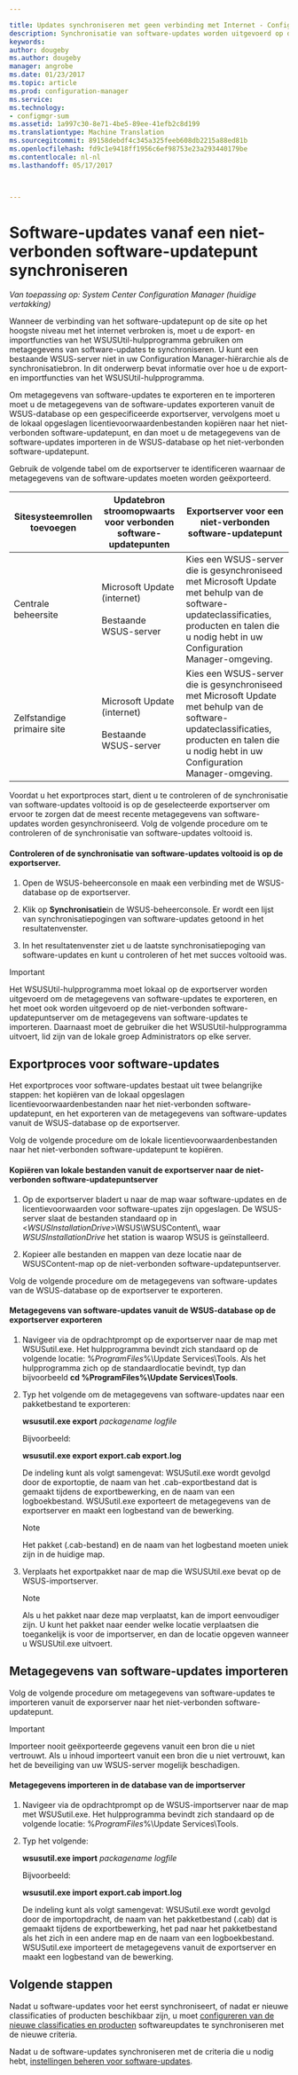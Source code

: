 ```yaml
---

title: Updates synchroniseren met geen verbinding met Internet - Configuration Manager | Microsoft-documenten
description: Synchronisatie van software-updates worden uitgevoerd op de site op het hoogste software-updatepunt dat niet is verbonden met het Internet.
keywords: 
author: dougeby
ms.author: dougeby
manager: angrobe
ms.date: 01/23/2017
ms.topic: article
ms.prod: configuration-manager
ms.service: 
ms.technology:
- configmgr-sum
ms.assetid: 1a997c30-8e71-4be5-89ee-41efb2c8d199
ms.translationtype: Machine Translation
ms.sourcegitcommit: 89158debdf4c345a325feeb608db2215a88ed81b
ms.openlocfilehash: fd9c1e9418ff1956c6ef98753e23a293440179be
ms.contentlocale: nl-nl
ms.lasthandoff: 05/17/2017



---
```


# <a name="synchronize-software-updates-from-a-disconnected-software-update-point"></a>Software-updates vanaf een niet-verbonden software-updatepunt synchroniseren  

*Van toepassing op: System Center Configuration Manager (huidige vertakking)*

 Wanneer de verbinding van het software-updatepunt op de site op het hoogste niveau met het internet verbroken is, moet u de export- en importfuncties van het WSUSUtil-hulpprogramma gebruiken om metagegevens van software-updates te synchroniseren. U kunt een bestaande WSUS-server niet in uw Configuration Manager-hiërarchie als de synchronisatiebron. In dit onderwerp bevat informatie over hoe u de export- en importfuncties van het WSUSUtil-hulpprogramma.  

 Om metagegevens van software-updates te exporteren en te importeren moet u de metagegevens van de software-updates exporteren vanuit de WSUS-database op een gespecificeerde exportserver, vervolgens moet u de lokaal opgeslagen licentievoorwaardenbestanden kopiëren naar het niet-verbonden software-updatepunt, en dan moet u de metagegevens van de software-updates importeren in de WSUS-database op het niet-verbonden software-updatepunt.  

 Gebruik de volgende tabel om de exportserver te identificeren waarnaar de metagegevens van de software-updates moeten worden geëxporteerd.  

|Sitesysteemrollen toevoegen|Updatebron stroomopwaarts voor verbonden software-updatepunten|Exportserver voor een niet-verbonden software-updatepunt|  
|---------------------------|-----------------------------------------------------------------|------------------------------------------------------------|  
|Centrale beheersite|Microsoft Update (internet)<br /><br /> Bestaande WSUS-server|Kies een WSUS-server die is gesynchroniseed met Microsoft Update met behulp van de software-updateclassificaties, producten en talen die u nodig hebt in uw Configuration Manager-omgeving.|  
|Zelfstandige primaire site|Microsoft Update (internet)<br /><br /> Bestaande WSUS-server|Kies een WSUS-server die is gesynchroniseed met Microsoft Update met behulp van de software-updateclassificaties, producten en talen die u nodig hebt in uw Configuration Manager-omgeving.|  

 Voordat u het exportproces start, dient u te controleren of de synchronisatie van software-updates voltooid is op de geselecteerde exportserver om ervoor te zorgen dat de meest recente metagegevens van software-updates worden gesynchroniseerd. Volg de volgende procedure om te controleren of de synchronisatie van software-updates voltooid is.  

#### <a name="to-verify-that-software-updates-synchronization-has-completed-successfully-on-the-export-server"></a>Controleren of de synchronisatie van software-updates voltooid is op de exportserver.  

1.  Open de WSUS-beheerconsole en maak een verbinding met de WSUS-database op de exportserver.  

2.  Klik op **Synchronisatie**in de WSUS-beheerconsole. Er wordt een lijst van synchronisatiepogingen van software-updates getoond in het resultatenvenster.  

3.  In het resultatenvenster ziet u de laatste synchronisatiepoging van software-updates en kunt u controleren of het met succes voltooid was.  

> [!IMPORTANT]  
>  Het WSUSUtil-hulpprogramma moet lokaal op de exportserver worden uitgevoerd om de metagegevens van software-updates te exporteren, en het moet ook worden uitgevoerd op de niet-verbonden software-updatepuntserver om de metagegevens van software-updates te importeren. Daarnaast moet de gebruiker die het WSUSUtil-hulpprogramma uitvoert, lid zijn van de lokale groep Administrators op elke server.  

## <a name="export-process-for-software-updates"></a>Exportproces voor software-updates  
 Het exportproces voor software-updates bestaat uit twee belangrijke stappen: het kopiëren van de lokaal opgeslagen licentievoorwaardenbestanden naar het niet-verbonden software-updatepunt, en het exporteren van de metagegevens van software-updates vanuit de WSUS-database op de exportserver.  

 Volg de volgende procedure om de lokale licentievoorwaardenbestanden naar het niet-verbonden software-updatepunt te kopiëren.  

#### <a name="to-copy-local-files-from-the-export-server-to-the-disconnected-software-update-point-server"></a>Kopiëren van lokale bestanden vanuit de exportserver naar de niet-verbonden software-updatepuntserver  

1.  Op de exportserver bladert u naar de map waar software-updates en de licentievoorwaarden voor software-upates zijn opgeslagen. De WSUS-server slaat de bestanden standaard op in <*WSUSInstallationDrive*>\WSUS\WSUSContent\\, waar *WSUSInstallationDrive* het station is waarop WSUS is geïnstalleerd.  

2.  Kopieer alle bestanden en mappen van deze locatie naar de WSUSContent-map op de niet-verbonden software-updatepuntserver.  

 Volg de volgende procedure om de metagegevens van software-updates van de WSUS-database op de exportserver te exporteren.  

#### <a name="to-export-software-updates-metadata-from-the-wsus-database-on-the-export-server"></a>Metagegevens van software-updates vanuit de WSUS-database op de exportserver exporteren  

1.  Navigeer via de opdrachtprompt op de exportserver naar de map met WSUSutil.exe. Het hulpprogramma bevindt zich standaard op de volgende locatie: %*ProgramFiles*%\Update Services\Tools. Als het hulpprogramma zich op de standaardlocatie bevindt, typ dan bijvoorbeeld **cd %ProgramFiles%\Update Services\Tools**.  

2.  Typ het volgende om de metagegevens van software-updates naar een pakketbestand te exporteren:  

     **wsusutil.exe export**  *packagename*  *logfile*  

     Bijvoorbeeld:  

     **wsusutil.exe export export.cab export.log**  

     De indeling kunt als volgt samengevat: WSUSutil.exe wordt gevolgd door de exportoptie, de naam van het .cab-exportbestand dat is gemaakt tijdens de exportbewerking, en de naam van een logboekbestand. WSUSutil.exe exporteert de metagegevens van de exportserver en maakt een logbestand van de bewerking.  

    > [!NOTE]  
    >  Het pakket (.cab-bestand) en de naam van het logbestand moeten uniek zijn in de huidige map.  

3.  Verplaats het exportpakket naar de map die WSUSUtil.exe bevat op de WSUS-importserver.  

    > [!NOTE]  
    >  Als u het pakket naar deze map verplaatst, kan de import eenvoudiger zijn. U kunt het pakket naar eender welke locatie verplaatsen die toegankelijk is voor de importserver, en dan de locatie opgeven wanneer u WSUSUtil.exe uitvoert.  

## <a name="import-software-updates-metadata"></a>Metagegevens van software-updates importeren  
 Volg de volgende procedure om metagegevens van software-updates te importeren vanuit de exporserver naar het niet-verbonden software-updatepunt.  

> [!IMPORTANT]  
>  Importeer nooit geëxporteerde gegevens vanuit een bron die u niet vertrouwt. Als u inhoud importeert vanuit een bron die u niet vertrouwt, kan het de beveiliging van uw WSUS-server mogelijk beschadigen.  

#### <a name="to-import-metadata-to-the-database-of-the-import-server"></a>Metagegevens importeren in de database van de importserver  

1.  Navigeer via de opdrachtprompt op de WSUS-importserver naar de map met WSUSutil.exe. Het hulpprogramma bevindt zich standaard op de volgende locatie: %*ProgramFiles*%\Update Services\Tools.  

2.  Typ het volgende:  

     **wsusutil.exe import**  *packagename*  *logfile*  

     Bijvoorbeeld:  

     **wsusutil.exe import export.cab import.log**  

     De indeling kunt als volgt samengevat: WSUSutil.exe wordt gevolgd door de importopdracht, de naam van het pakketbestand (.cab) dat is gemaakt tijdens de exportbewerking, het pad naar het pakketbestand als het zich in een andere map en de naam van een logboekbestand. WSUSutil.exe importeert de metagegevens vanuit de exportserver en maakt een logbestand van de bewerking.  

## <a name="next-steps"></a>Volgende stappen
Nadat u software-updates voor het eerst synchroniseert, of nadat er nieuwe classificaties of producten beschikbaar zijn, u moet [configureren van de nieuwe classificaties en producten](configure-classifications-and-products.md) softwareupdates te synchroniseren met de nieuwe criteria.

Nadat u de software-updates synchroniseren met de criteria die u nodig hebt, [instellingen beheren voor software-updates](manage-settings-for-software-updates.md).  

